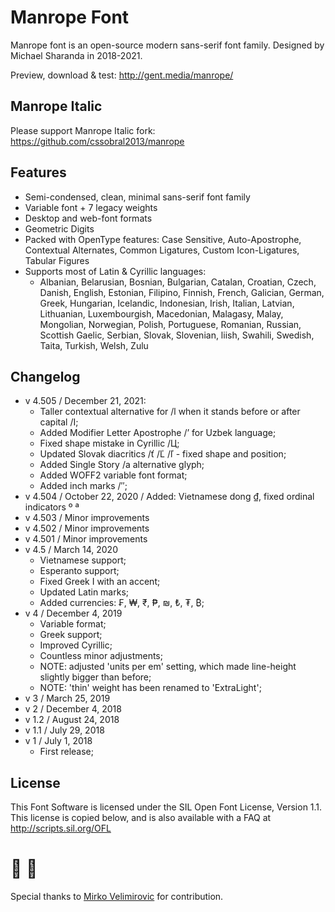 # Manrope Font

Manrope font is an open-source modern sans-serif font family. Designed by Michael Sharanda in 2018-2021.

Preview, download & test: http://gent.media/manrope/

## Manrope Italic

Please support Manrope Italic fork:
https://github.com/cssobral2013/manrope

## Features

- Semi-condensed, clean, minimal sans-serif font family
- Variable font + 7 legacy weights
- Desktop and web-font formats
- Geometric Digits
- Packed with OpenType features: Case Sensitive, Auto-Apostrophe, Contextual Alternates, Common Ligatures, Custom Icon-Ligatures, Tabular Figures
- Supports most of Latin & Cyrillic languages:
  - Albanian, Belarusian, Bosnian, Bulgarian, Catalan, Croatian, Czech, Danish, English, Estonian, Filipino, Finnish, French, Galician, German, Greek, Hungarian, Icelandic, Indonesian, Irish, Italian, Latvian, Lithuanian, Luxembourgish, Macedonian, Malagasy, Malay, Mongolian, Norwegian, Polish, Portuguese, Romanian, Russian, Scottish Gaelic, Serbian, Slovak, Slovenian, liish, Swahili, Swedish, Taita, Turkish, Welsh, Zulu

## Changelog

- v 4.505 / December 21, 2021:
  - Taller contextual alternative for /l when it stands before or after capital /I;
  - Added Modifier Letter Apostrophe /ʼ for Uzbek language;
  - Fixed shape mistake in Cyrillic /Ц;
  - Updated Slovak diacritics /ť /Ľ /ľ - fixed shape and position;
  - Added Single Story /a alternative glyph;
  - Added WOFF2 variable font format;
  - Added inch marks /″;
- v 4.504 / October 22, 2020 / Added: Vietnamese dong ₫, fixed ordinal indicators º ª
- v 4.503 / Minor improvements
- v 4.502 / Minor improvements
- v 4.501 / Minor improvements
- v 4.5 / March 14, 2020
  - Vietnamese support;
  - Esperanto support;
  - Fixed Greek I with an accent;
  - Updated Latin marks;
  - Added currencies: ₣, ₩, ₹, ₱, ₪, ₺, ₮, ₿;
- v 4 / December 4, 2019
  - Variable format;
  - Greek support;
  - Improved Cyrillic;
  - Countless minor adjustments;
  - NOTE: adjusted 'units per em' setting, which made line-height slightly bigger than before;
  - NOTE: 'thin' weight has been renamed to 'ExtraLight';
- v 3 / March 25, 2019
- v 2 / December 4, 2018
- v 1.2 / August 24, 2018
- v 1.1 / July 29, 2018
- v 1 / July 1, 2018
  - First release;

## License

This Font Software is licensed under the SIL Open Font License, Version 1.1.
This license is copied below, and is also available with a FAQ at
http://scripts.sil.org/OFL

# 🤜 🤛

Special thanks to [Mirko Velimirovic](https://mirkovelimirovic.com/) for contribution.
